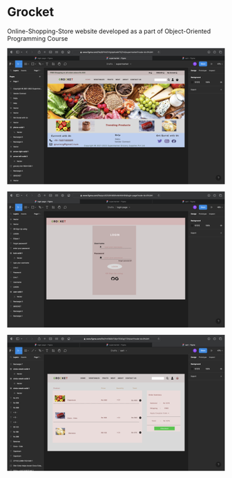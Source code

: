 # Grocket
Online-Shopping-Store website developed as a part of Object-Oriented Programming Course




![HomePage](./scr1.png?raw=true "Optional Title")


![LoginPage](./scr2.png?raw=true "Optional Title")


![CartPage](./scr3.png?raw=true "Optional Title")
